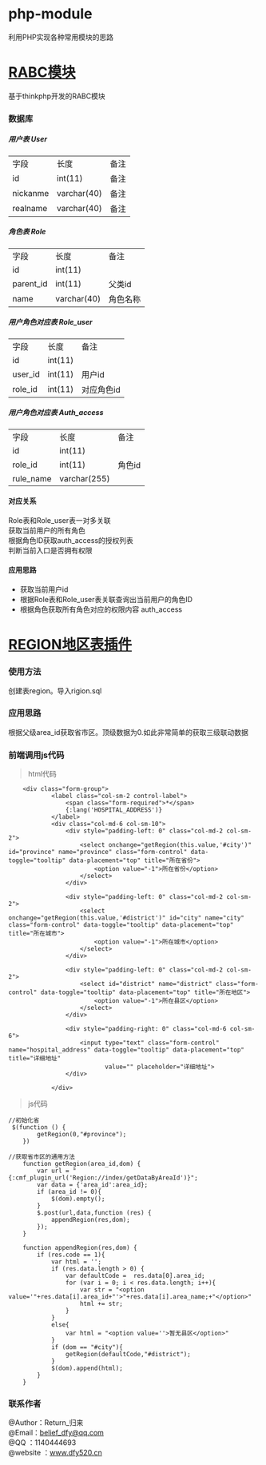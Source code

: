 # php-module
利用PHP实现各种常用模块的思路
# <a href="https://github.com/daifuyang/php-module/tree/master/rabc">RABC模块</a>
基于thinkphp开发的RABC模块
### 数据库
##### 用户表 User
<table>
  <tr>
    <td>字段</td>
    <td>长度</td>
    <td>备注</td>
  </tr>
  <tr>
    <td>id</td>
    <td>int(11)</td>
    <td>备注</td>
  </tr>
  <tr>
    <td>nickanme</td>
    <td>varchar(40)</td>
    <td>备注</td>
   </tr>
   <tr>
    <td>realname</td>
    <td>varchar(40)</td>
    <td>备注</td>
   </tr>
   
</table> 

##### 角色表 Role
<table>
    <tr>
      <td>字段</td>
      <td>长度</td>
      <td>备注</td>
    </tr>
    <tr>
      <td>id</td>
      <td>int(11)</td>
      <td></td>
    </tr>
    <tr>
      <td>parent_id</td>
      <td>int(11)</td>
      <td>父类id</td>
    </tr>
        <tr>
          <td>name</td>
          <td>varchar(40)</td>
          <td>角色名称</td>
        </tr>
</table>

##### 用户角色对应表 Role_user
<table>
    <tr>
      <td>字段</td>
      <td>长度</td>
      <td>备注</td>
    </tr>
 <tr>
      <td>id</td>
      <td>int(11)</td>
      <td></td>
</tr>   
    <tr>
         <td>user_id</td>
         <td>int(11)</td>
         <td>用户id</td>
   </tr> 
   <tr>
            <td>role_id</td>
            <td>int(11)</td>
            <td>对应角色id</td>
      </tr> 
    
</table>

##### 用户角色对应表 Auth_access
<table>
 <tr>
    <td>字段</td>
    <td>长度</td>
    <td>备注</td>
 </tr>
 
 <tr>
     <td>id</td>
     <td>int(11)</td>
     <td></td>
 </tr>
 
  <tr>
      <td>role_id</td>
      <td>int(11)</td>
      <td>角色id</td>
  </tr> 
  
  <tr>
       <td>rule_name</td>
       <td>varchar(255)</td>
       <td></td>
   </tr>
     
 
</table>

#### 对应关系
Role表和Role_user表一对多关联</br>
获取当前用户的所有角色</br>
根据角色ID获取auth_access的授权列表</br>
判断当前入口是否拥有权限

#### 应用思路
+ 获取当前用户id
+ 根据Role表和Role_user表关联查询出当前用户的角色ID
+ 根据角色获取所有角色对应的权限内容 auth_access

# <a href="https://github.com/daifuyang/php-module/tree/master/region">REGION地区表插件</a>
### 使用方法
创建表region。导入rigion.sql
### 应用思路
根据父级area_id获取省市区。顶级数据为0.如此非常简单的获取三级联动数据
### 前端调用js代码

> html代码
```
    <div class="form-group">
            <label class="col-sm-2 control-label">
                <span class="form-required">*</span>
                {:lang('HOSPITAL_ADDRESS')}
            </label>
            <div class="col-md-6 col-sm-10">
                <div style="padding-left: 0" class="col-md-2 col-sm-2">
                    <select onchange="getRegion(this.value,'#city')" id="province" name="province" class="form-control" data-toggle="tooltip" data-placement="top" title="所在省份">
                        <option value="-1">所在省份</option>
                    </select>
                </div>

                <div style="padding-left: 0" class="col-md-2 col-sm-2">
                    <select onchange="getRegion(this.value,'#district')" id="city" name="city" class="form-control" data-toggle="tooltip" data-placement="top" title="所在城市">
                        <option value="-1">所在城市</option>
                    </select>
                </div>

                <div style="padding-left: 0" class="col-md-2 col-sm-2">
                    <select id="district" name="district" class="form-control" data-toggle="tooltip" data-placement="top" title="所在地区">
                        <option value="-1">所在县区</option>
                    </select>
                </div>

                <div style="padding-right: 0" class="col-md-6 col-sm-6">
                    <input type="text" class="form-control" name="hospital_address" data-toggle="tooltip" data-placement="top" title="详细地址"
                           value="" placeholder="详细地址">
                </div>

            </div>
```
> js代码
```
//初始化省
 $(function () {
        getRegion(0,"#province");
    })
    
//获取省市区的通用方法
    function getRegion(area_id,dom) {
        var url = "{:cmf_plugin_url('Region://index/getDataByAreaId')}";
        var data = {'area_id':area_id};
        if (area_id != 0){
            $(dom).empty();
        }
        $.post(url,data,function (res) {
            appendRegion(res,dom);
        });
    }

    function appendRegion(res,dom) {
        if (res.code == 1){
            var html = '';
            if (res.data.length > 0) {
                var defaultCode =  res.data[0].area_id;
                for (var i = 0; i < res.data.length; i++){
                    var str = "<option value='"+res.data[i].area_id+"'>"+res.data[i].area_name;+"</option>"
                    html += str;
                }
            }
            else{
                var html = "<option value=''>暂无县区</option>"
            }
            if (dom == "#city"){
                getRegion(defaultCode,"#district");
            }
            $(dom).append(html);
        }
    }
```
   
### 联系作者
@Author：Return_归来<br>
@Email：belief_dfy@qq.com<br>
@QQ      ：1140444693<br>
@website ：www.dfy520.cn
